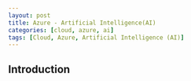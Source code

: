 ```yaml
---
layout: post
title: Azure - Artificial Intelligence(AI)
categories: [cloud, azure, ai]
tags: [Cloud, Azure, Artificial Intelligence (AI)]
---
```


## Introduction
